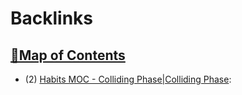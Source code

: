 
# Backlinks
## [🧭Map of Contents](<🧭Map of Contents.md>)
- (2) [Habits MOC - Colliding Phase|Colliding Phase](<Habits MOC - Colliding Phase|Colliding Phase.md>):

